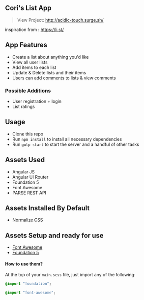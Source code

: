 ## Cori's List App

> View Project: http://acidic-touch.surge.sh/

inspiration from : https://li.st/

## App Features

* Create a list about anything you'd like
* View all user lists
* Add items to each list
* Update & Delete lists and their items
* Users can add comments to lists & view comments

### Possible Additions

* User registration + login
* List ratings

## Usage

- Clone this repo
- Run `npm install` to install all necessary dependencies
- Run `gulp start` to start the server and a handful of other tasks

## Assets Used 

* Angular JS
* Angular UI Router
* Foundation 5
* Font Awesome
* PARSE REST API

## Assets Installed By Default

- [Normalize CSS](https://necolas.github.io/normalize.css/)

## Assets Setup and ready for use

- [Font Awesome](https://fortawesome.github.io/Font-Awesome/)
- [Foundation 5](http://foundation.zurb.com/)

#### How to use them?

At the top of your `main.scss` file, just import any of the following:

```scss
@import "foundation";

@import "font-awesome";
```


